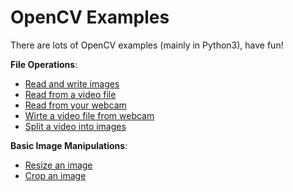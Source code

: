 # OpenCV Examples

There are lots of OpenCV examples (mainly in Python3), have fun!

**File Operations**:

- [Read and write images](python/read_and_write_image.py)
- [Read from a video file](python/read_video_from_file.py)
- [Read from your webcam](python/read_video_from_webcam.py)
- [Wirte a video file from webcam](python/write_video_from_webcam.py)
- [Split a video into images](python/split_video.py)

**Basic Image Manipulations**:

- [Resize an image](python/resize.py)
- [Crop an image](python/crop.py)

